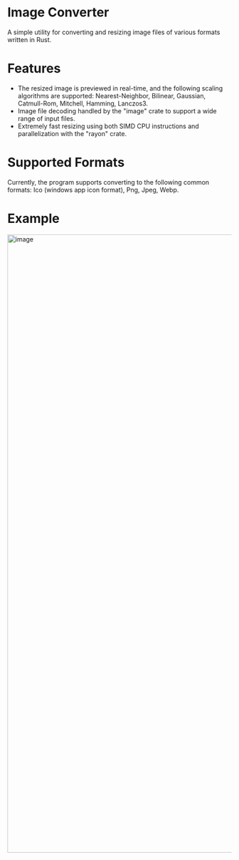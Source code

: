 # Image Converter
A simple utility for converting and resizing image files of various formats written in Rust.

# Features
- The resized image is previewed in real-time, and the following scaling algorithms are supported: Nearest-Neighbor, Bilinear, Gaussian, Catmull-Rom, Mitchell, Hamming, Lanczos3.
- Image file decoding handled by the "image" crate to support a wide range of input files.
- Extremely fast resizing using both SIMD CPU instructions and parallelization with the "rayon" crate.

# Supported Formats
Currently, the program supports converting to the following common formats: Ico (windows app icon format), Png, Jpeg, Webp. 

# Example
<img width="2548" height="1388" alt="image" src="https://github.com/user-attachments/assets/be81cfba-cab7-4cd3-9d90-9174e5f24102" />
